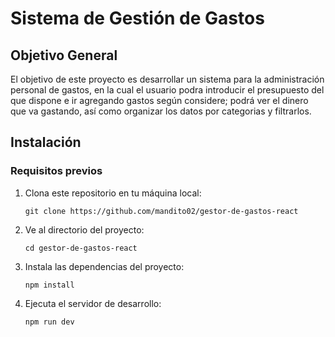 # Sistema de Gestión de Gastos

## Objetivo General

El objetivo de este proyecto es desarrollar un sistema para la administración personal de gastos, en la cual el usuario podra introducir el presupuesto del que dispone e ir agregando gastos según considere;
podrá ver el dinero que va gastando, así como organizar los datos por categorias y filtrarlos.

## Instalación

### Requisitos previos

1. Clona este repositorio en tu máquina local:

    ```shell
    git clone https://github.com/mandito02/gestor-de-gastos-react
    ```

2. Ve al directorio del proyecto:

    ```shell
    cd gestor-de-gastos-react
    ```

3. Instala las dependencias del proyecto:

    ```shell
    npm install
    ```

4. Ejecuta el servidor de desarrollo:

    ```shell
    npm run dev
    ```

